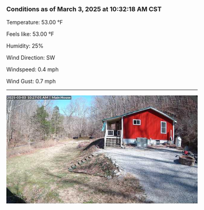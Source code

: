 ### Conditions as of March 3, 2025 at 10:32:18 AM CST 

Temperature: 53.00 &deg;F

Feels like: 53.00 &deg;F

Humidity: 25%

Wind Direction: SW

Windspeed: 0.4 mph

Wind Gust: 0.7 mph

---

<img src="./images/latest.jpeg"/>

